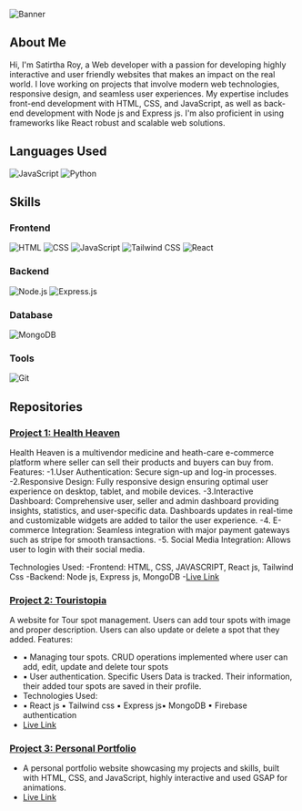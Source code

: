 ![Banner](https://media.licdn.com/dms/image/D4D16AQF5cytiLoFGmg/profile-displaybackgroundimage-shrink_350_1400/0/1714589343576?e=1725494400&v=beta&t=Nz9AN5Nj2Q8YpxYgjQLxHMBRMyrsjo8JLLXTwRDYdcw)

## About Me

Hi, I'm Satirtha Roy, a Web developer with a passion for developing highly interactive and user friendly websites that makes an impact on the real world. I love working on projects that involve modern web technologies, responsive design, and seamless user experiences. My expertise includes front-end development with HTML, CSS, and JavaScript, as well as back-end development with Node js and Express js. I'm also proficient in using frameworks like React robust and scalable web solutions.

## Languages Used
![JavaScript](https://img.shields.io/badge/JavaScript-F7DF1E?style=for-the-badge&logo=javascript&logoColor=black)
![Python](https://img.shields.io/badge/Python-3776AB?style=for-the-badge&logo=python&logoColor=white)

## Skills

### Frontend
![HTML](https://img.shields.io/badge/HTML-E34F26?style=for-the-badge&logo=html5&logoColor=white)
![CSS](https://img.shields.io/badge/CSS-1572B6?style=for-the-badge&logo=css3&logoColor=white)
![JavaScript](https://img.shields.io/badge/JavaScript-F7DF1E?style=for-the-badge&logo=javascript&logoColor=black)
![Tailwind CSS](https://img.shields.io/badge/Tailwind_CSS-38B2AC?style=for-the-badge&logo=tailwind-css&logoColor=white)
![React](https://img.shields.io/badge/React-61DAFB?style=for-the-badge&logo=react&logoColor=black)

### Backend
![Node.js](https://img.shields.io/badge/Node.js-339933?style=for-the-badge&logo=nodedotjs&logoColor=white)
![Express.js](https://img.shields.io/badge/Express.js-000000?style=for-the-badge&logo=express&logoColor=white)

### Database
![MongoDB](https://img.shields.io/badge/MongoDB-47A248?style=for-the-badge&logo=mongodb&logoColor=white)

### Tools
![Git](https://img.shields.io/badge/Git-F05032?style=for-the-badge&logo=git&logoColor=white)





## Repositories

### [Project 1: Health Heaven](https://github.com/SatirthaRoy/healthHeaven)
Health Heaven is a multivendor medicine and heath-care e-commerce platform where seller can sell their products and buyers can buy from.
Features:
-1.User Authentication: Secure sign-up and log-in processes.
-2.Responsive Design: Fully responsive design ensuring optimal user experience on desktop, tablet, and mobile devices.
-3.Interactive Dashboard: Comprehensive user, seller and admin dashboard providing insights, statistics, and user-specific data. Dashboards updates in real-time and customizable widgets are added to tailor the user experience.
-4. E-commerce Integration: Seamless integration with major payment gateways such as stripe for smooth transactions.
-5. Social Media Integration: Allows user to login with their social media.

Technologies Used:
-Frontend: HTML, CSS, JAVASCRIPT, React js, Tailwind Css
-Backend: Node js, Express js, MongoDB
-[Live Link](https://health-heaven.web.app/)

### [Project 2: Touristopia](https://github.com/SatirthaRoy/touristopia-public)
A website for Tour spot management. Users can add tour spots with image and
proper description. Users can also update or delete a spot that they added.
Features:
- ▪ Managing tour spots. CRUD operations implemented where user can add, edit,
update and delete tour spots
- ▪ User authentication. Specific Users Data is tracked. Their information, their added
tour spots are saved in their profile.
- Technologies Used:
- ▪ React js ▪ Tailwind css ▪ Express js▪ MongoDB ▪ Firebase authentication
- [Live Link](https://touristopia-781cc.web.app/)

### [Project 3: Personal Portfolio](https://github.com/SatirthaRoy/MyPortfolio)
- A personal portfolio website showcasing my projects and skills, built with HTML, CSS, and JavaScript, highly interactive and used GSAP for animations.
- [Live Link](https://satirtha-roy.netlify.app/)


